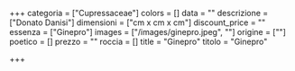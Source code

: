 +++
categoria = ["Cupressaceae"]
colors = []
data = ""
descrizione = ["Donato Danisi"]
dimensioni = ["cm x cm x cm"]
discount_price = ""
essenza = ["Ginepro"]
images = ["/images/ginepro.jpeg", ""]
origine = [""]
poetico = []
prezzo = ""
roccia = []
title = "Ginepro"
titolo = "Ginepro"

+++
